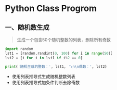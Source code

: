 # Python Class Progrom

## 一、随机数生成
> 生成一个包含50个随机整数的列表，删除所有奇数

```python
import random 
lst1 = [random.randint(0, 100) for i in range(50)]
lst2 = [i for i in lst1 if i%2 == 0]

print('随机生成的整数：', lst1, '\n\n偶数：', lst2)
```

- 使用列表推导式生成随机整数列表
- 使用列表推导式加条件判断去除奇数


